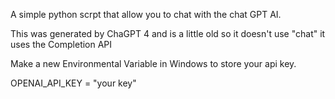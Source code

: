 A simple python scrpt that allow you to chat with the chat GPT AI.

This was generated by ChaGPT 4 and is a little old so it doesn't use "chat" it uses the Completion API

Make a new Environmental Variable in Windows to store your api key.

OPENAI_API_KEY = "your key"

